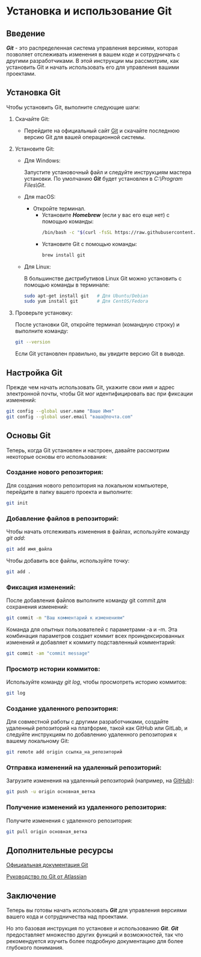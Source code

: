 # Установка и использование Git
## Введение
***Git*** - это распределенная система управления версиями, которая позволяет отслеживать изменения в вашем коде и сотрудничать с другими разработчиками. В этой инструкции мы рассмотрим, как установить Git и начать использовать его для управления вашими проектами.

## Установка Git
Чтобы установить Git, выполните следующие шаги:

1. Скачайте Git:

    * Перейдите на официальный сайт [Git](https://git-scm.com/downloads "https://git-scm.com/downloads") и скачайте последнюю версию Git для вашей операционной системы.

2. Установите Git:

    * Для Windows:

        Запустите установочный файл и следуйте инструкциям мастера установки. По умолчанию ***Git*** будет установлен в *C:\Program Files\Git*.

     
    * Для macOS:
        
        * Откройте терминал.
          * Установите ***Homebrew*** (если у вас его еще нет) с помощью команды:
            ```bash
            /bin/bash -c "$(curl -fsSL https://raw.githubusercontent.com/Homebrew/install/HEAD/install.sh)"
            ```
          * Установите Git с помощью команды:
            ```bash
            brew install git
            ```

    * Для Linux:

        В большинстве дистрибутивов Linux Git можно установить с помощью команды в терминале:

        ```bash
        sudo apt-get install git   # Для Ubuntu/Debian
        sudo yum install git       # Для CentOS/Fedora
        ```
3. Проверьте установку:

     После установки Git, откройте терминал (командную строку) и выполните команду:

     ```bash
     git --version
     ```
     Если Git установлен правильно, вы увидите версию Git в выводе.

## Настройка Git
Прежде чем начать использовать Git, укажите свои имя и адрес электронной почты, чтобы Git мог идентифицировать вас при фиксации изменений:

```bash
git config --global user.name "Ваше Имя"
git config --global user.email "ваша@почта.com"
```
## Основы Git
Теперь, когда Git установлен и настроен, давайте рассмотрим некоторые основы его использования:

### Создание нового репозитория:

Для создания нового репозитория на локальном компьютере, перейдите в папку вашего проекта и выполните:

```bash
git init
```
### Добавление файлов в репозиторий:

Чтобы начать отслеживать изменения в файлах, используйте команду *git add*:

```bash
git add имя_файла
```
Чтобы добавить все файлы, используйте точку:
```bash
git add .
```
### Фиксация изменений:

После добавления файлов выполните команду git commit для сохранения изменений:

```bash
git commit -m "Ваш комментарий к изменениям"
```

Команда для опытных пользователей с параметрами -a и -m. Эта комбинация параметров создает коммит всех проиндексированных изменений и добавляет к коммиту подставленный комментарий:
```bash
git commit -am "commit message"
```

### Просмотр истории коммитов:

Используйте команду *git log*, чтобы просмотреть историю коммитов:

```bash
git log
```
### Создание удаленного репозитория:

Для совместной работы с другими разработчиками, создайте удаленный репозиторий на платформе, такой как GitHub или GitLab, и следуйте инструкциям по добавлению удаленного репозитория к вашему локальному Git:

```bash
git remote add origin ссылка_на_репозиторий
```

### Отправка изменений на удаленный репозиторий:

Загрузите изменения на удаленный репозиторий (например, на [GitHub](https://github.com)):
```bash
git push -u origin основная_ветка
```
### Получение изменений из удаленного репозитория:

Получите изменения с удаленного репозитория:
```bash
git pull origin основная_ветка
```
## Дополнительные ресурсы
[Официальная документация Git](https://git-scm.com/doc)

[Руководство по Git от Atlassian](https://www.atlassian.com/git/tutorials)

## Заключение
Теперь вы готовы начать использовать ***Git*** для управления версиями вашего кода и сотрудничества над проектами.

Но это базовая инструкция по установке и использованию ***Git***. ***Git*** предоставляет множество других функций и возможностей, так что рекомендуется изучить более подробную документацию для более глубокого понимания.